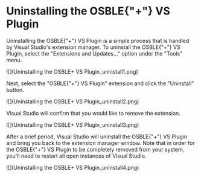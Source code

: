 # Uninstalling the OSBLE{"+"} VS Plugin
Uninstalling the OSBLE{"+"} VS Plugin is a simple process that is handled by Visual Studio's extension manager.  To uninstall the OSBLE{"+"} VS Plugin, select the "Extensions and Updates…" option under the "Tools" menu.

![](Uninstalling the OSBLE+ VS Plugin_uninstall1.png)

Next, select the "OSBLE{"+"} VS Plugin" extension and click the "Uninstall" button.

![](Uninstalling the OSBLE+ VS Plugin_uninstall2.png)

Visual Studio will confirm that you would like to remove the extension.

![](Uninstalling the OSBLE+ VS Plugin_uninstall3.png)

After a brief period, Visual Studio will uninstall the OSBLE{"+"} VS Plugin and bring you back to the extension manager window.  Note that in order for the OSBLE{"+"} VS Plugin to be completely removed from your system, you'll need to restart all open instances of Visual Studio.

![](Uninstalling the OSBLE+ VS Plugin_uninstall4.png)

